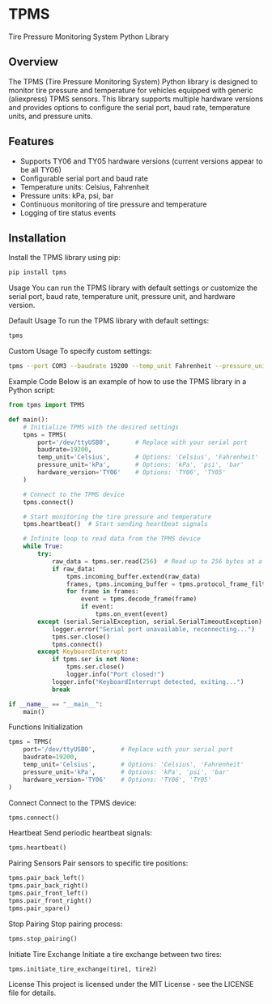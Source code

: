 # TPMS

Tire Pressure Monitoring System Python Library

## Overview

The TPMS (Tire Pressure Monitoring System) Python library is designed to monitor tire pressure and temperature for vehicles equipped with generic (aliexpress) TPMS sensors. This library supports multiple hardware versions and provides options to configure the serial port, baud rate, temperature units, and pressure units.

## Features

- Supports TY06 and TY05 hardware versions (current versions appear to be all TY06)
- Configurable serial port and baud rate
- Temperature units: Celsius, Fahrenheit
- Pressure units: kPa, psi, bar
- Continuous monitoring of tire pressure and temperature
- Logging of tire status events

## Installation

Install the TPMS library using pip:

```bash
pip install tpms
```

Usage
You can run the TPMS library with default settings or customize the serial port, baud rate, temperature unit, pressure unit, and hardware version.

Default Usage
To run the TPMS library with default settings:

```bash
tpms
```
Custom Usage
To specify custom settings:

```bash
tpms --port COM3 --baudrate 19200 --temp_unit Fahrenheit --pressure_unit psi --hardware_version TY06
```
Example Code
Below is an example of how to use the TPMS library in a Python script:

```python
from tpms import TPMS

def main():
    # Initialize TPMS with the desired settings
    tpms = TPMS(
        port='/dev/ttyUSB0',       # Replace with your serial port
        baudrate=19200,
        temp_unit='Celsius',       # Options: 'Celsius', 'Fahrenheit'
        pressure_unit='kPa',       # Options: 'kPa', 'psi', 'bar'
        hardware_version='TY06'    # Options: 'TY06', 'TY05'
    )

    # Connect to the TPMS device
    tpms.connect()

    # Start monitoring the tire pressure and temperature
    tpms.heartbeat()  # Start sending heartbeat signals

    # Infinite loop to read data from the TPMS device
    while True:
        try:
            raw_data = tpms.ser.read(256)  # Read up to 256 bytes at a time
            if raw_data:
                tpms.incoming_buffer.extend(raw_data)
                frames, tpms.incoming_buffer = tpms.protocol_frame_filter(tpms.incoming_buffer)
                for frame in frames:
                    event = tpms.decode_frame(frame)
                    if event:
                        tpms.on_event(event)
        except (serial.SerialException, serial.SerialTimeoutException):
            logger.error("Serial port unavailable, reconnecting...")
            tpms.ser.close()
            tpms.connect()
        except KeyboardInterrupt:
            if tpms.ser is not None:
                tpms.ser.close()
                logger.info("Port closed!")
            logger.info("KeyboardInterrupt detected, exiting...")
            break

if __name__ == "__main__":
    main()
```

Functions
Initialization
```python
tpms = TPMS(
    port='/dev/ttyUSB0',       # Replace with your serial port
    baudrate=19200,
    temp_unit='Celsius',       # Options: 'Celsius', 'Fahrenheit'
    pressure_unit='kPa',       # Options: 'kPa', 'psi', 'bar'
    hardware_version='TY06'    # Options: 'TY06', 'TY05'
)
```

Connect
Connect to the TPMS device:
```python
tpms.connect()
```

Heartbeat
Send periodic heartbeat signals:
```python
tpms.heartbeat()
```

Pairing Sensors
Pair sensors to specific tire positions:
```python
tpms.pair_back_left()
tpms.pair_back_right()
tpms.pair_front_left()
tpms.pair_front_right()
tpms.pair_spare()
```

Stop Pairing
Stop pairing process:

```python
tpms.stop_pairing()
```

Initiate Tire Exchange
Initiate a tire exchange between two tires:

```python
tpms.initiate_tire_exchange(tire1, tire2)
```

License
This project is licensed under the MIT License - see the LICENSE file for details.